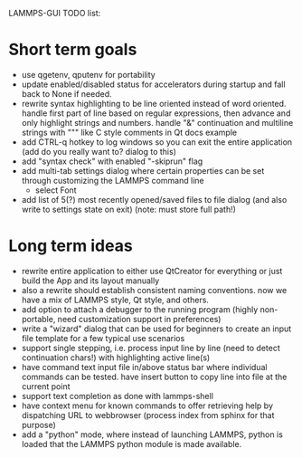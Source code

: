 LAMMPS-GUI TODO list:

# Short term goals

- use qgetenv, qputenv for portability
- update enabled/disabled status for accelerators during startup and fall back to None if needed.
- rewrite syntax highlighting to be line oriented instead of word oriented.
  handle first part of line based on regular expressions, then advance and only highlight strings and numbers.
  handle "&" continuation and multiline strings with """ like C style comments in Qt docs example
- add CTRL-q hotkey to log windows so you can exit the entire application (add do you really want to? dialog to this)
- add "syntax check" with enabled "-skiprun" flag
- add multi-tab settings dialog where certain properties can be set through customizing the LAMMPS command line
   + select Font
- add list of 5(?) most recently opened/saved files to file dialog (and also write to settings state on exit) (note: must store full path!)

# Long term ideas
- rewrite entire application to either use QtCreator for everything or just build the App and its layout manually
- also a rewrite should establish consistent naming conventions. now we have a mix of LAMMPS style, Qt style, and others.
- add option to attach a debugger to the running program (highly non-portable, need customization support in preferences)
- write a "wizard" dialog that can be used for beginners to create an input file template for a few typical use scenarios
- support single stepping, i.e. process input line by line (need to detect continuation chars!) with highlighting active line(s)
- have command text input file in/above status bar where individual commands can be tested. have insert button to copy line into file at the current point
- support text completion as done with lammps-shell
- have context menu for known commands to offer retrieving help by dispatching URL to webbrowser (process index from sphinx for that purpose)
- add a "python" mode, where instead of launching LAMMPS, python is loaded that the LAMMPS python module is made available.
